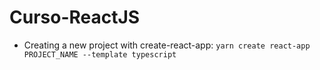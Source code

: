 # Curso-ReactJS

- Creating a new project with create-react-app: `yarn create react-app PROJECT_NAME --template typescript`